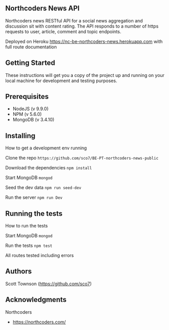 ## Northcoders News API

Northcoders news RESTful API for a social news aggregation and discussion sit with content rating.  The API responds to a number of https requests to user, article, comment and topic endpoints.  

Deployed on Heroku https://nc-be-northcoders-news.herokuapp.com with full route documentation

## Getting Started

These instructions will get you a copy of the project up and running on your local machine for development and testing purposes.

## Prerequisites

* NodeJS (v 9.9.0)
* NPM (v 5.6.0)
* MongoDB (v 3.4.10)

## Installing

How to get a development env running

Clone the repo
```https://github.com/sco7/BE-PT-northcoders-news-public```

Download the dependencies
```npm install```

Start MongoDB
```mongod```

Seed the dev data
```npm run seed-dev```

Run the server
```npm run Dev```

## Running the tests

How to run the tests

Start MongoDB
```mongod```

Run the tests
```npm test```

All routes tested including errors

## Authors

Scott Townson (https://github.com/sco7)

## Acknowledgments

Northcoders
* https://northcoders.com/